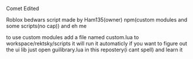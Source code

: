 Comet Edited

Roblox bedwars script made by Ham135(owner) npm(custom modules and some scripts(no cap)) and eh me

to use custom modules add a file named custom.lua to workspace/rektsky/scripts it will run it automaticly
if you want to figure out the ui lib just open guilibrary.lua in this repostery(i cant spell) and learn it
